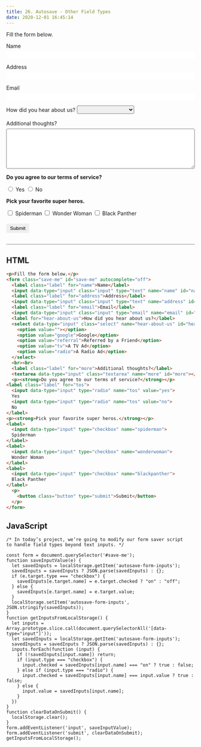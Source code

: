 ```yaml
---
title: 26. Autosave - Other Field Types
date: 2020-12-01 16:45:14
---
```


<div class="output-container">

  <style type="text/css">
    .label {
      display: block;
      margin-bottom: 6px;
    }

    .input {
      margin-bottom: 1em;
      width: 100%;
      border: none;
      border-radius: 3px;
      padding: 3px 4px;
      min-width: 100px;
      height: 20px;
    }

    .input:focus {
      outline: none;
      box-shadow: 0 0 3px 1px #8e45ff;
    }

    .checkbox:focus {
      outline: none;
      box-shadow: 0 0 3px 1px #8e45ff;
    }

    .button {
      border-color: white;
      outline: none;
      border: none;
      margin-top: 5px;
      padding: 5px 10px;
      border-radius: 3px;
      font-weight: 600px;
      cursor: pointer;
    }

    .button:focus {
      border: red;
      outline: none;
      box-shadow: 0 0 3px 1px #8e45ff;
    }

    .button:active {
      color: #8e45ff;
    }

    .textarea {
      border-radius: 3px;
      width: 100%;
      height: 8em;
    }

    .textarea:focus {
      outline: none;
      box-shadow: 0 0 3px 1px #8e45ff;
    }

    .select {
      border-radius: 3px;
      height: 22px;
      padding: 3px 4px;
    }
  </style>
  <p>Fill the form below.</p>
  <form class="save-me" id="save-me" autocomplete="off">
    <label class="label" for="name">Name</label>
    <input data-type="input" class="input" type="text" name="name" id="name" autocomplete="off">
    <label class="label" for="address">Address</label>
    <input data-type="input" class="input" type="text" name="address" id="address">
    <label class="label" for="email">Email</label>
    <input data-type="input" class="input" type="email" name="email" id="email">
    <label for="hear-about-us">How did you hear about us?</label>
	  <select data-type="input" class="select" name="hear-about-us" id="hear-about-us">
      <option value=""></option>
      <option value="google">Google</option>
      <option value="referral">Referred by a Friend</option>
      <option value="tv">A TV Ad</option>
      <option value="radio">A Radio Ad</option>
	  </select>
    <br><br>
    <label class="label" for="more">Additional thoughts?</label>
    <textarea data-type="input" class="textarea" name="more" id="more"></textarea>
    <p><strong>Do you agree to our terms of service?</strong></p>
	<label class="label" for="tos">
		<input data-type="input" type="radio" name="tos" value="yes">
		Yes
		<input data-type="input" type="radio" name="tos" value="no">
		No
	</label>
	<p><strong>Pick your favorite super heros.</strong></p>
	<label>
		<input data-type="input" type="checkbox" name="spiderman">
		Spiderman
	</label>
	<label>
		<input data-type="input" type="checkbox" name="wonderwoman">
		Wonder Woman
	</label>
	<label>
		<input data-type="input" type="checkbox" name="blackpanther">
		Black Panther
	</label>
    <p>
      <button class="button" type="submit">Submit</button>
    </p>
  </form>
  <script>
    const form = document.querySelector('#save-me');
    function saveInputValue(e) {
      let savedInputs = localStorage.getItem('autosave-form-inputs');
      savedInputs = savedInputs ? JSON.parse(savedInputs) : {};
      if (e.target.type === "checkbox") {
        savedInputs[e.target.name] = e.target.checked ? "on" : "off";
      } else {
        savedInputs[e.target.name] = e.target.value;
      }
      localStorage.setItem('autosave-form-inputs', JSON.stringify(savedInputs));
    }
    function getInputsFromLocalStorage() {
      let inputs = Array.prototype.slice.call(document.querySelectorAll('[data-type="input"]'));
      let savedInputs = localStorage.getItem('autosave-form-inputs');
      savedInputs = savedInputs ? JSON.parse(savedInputs) : {};
      inputs.forEach(function (input) {
        if (!savedInputs[input.name]) return;
        if (input.type === "checkbox") {
          input.checked = savedInputs[input.name] === "on" ? true : false;
        } else if (input.type === "radio") {
          input.checked = savedInputs[input.name] === input.value ? true : false;
        } else {
          input.value = savedInputs[input.name];
        }
      })
    }
    function clearDataOnSubmit() {
      localStorage.clear();
    }
    form.addEventListener('input', saveInputValue);
    form.addEventListener('submit', clearDataOnSubmit);
    getInputsFromLocalStorage();
  </script>

</div>

<div class="html-container" style="border-top: .5px solid grey; margin-top: 30px;">

## HTML

```HTML
<p>Fill the form below.</p>
<form class="save-me" id="save-me" autocomplete="off">
  <label class="label" for="name">Name</label>
  <input data-type="input" class="input" type="text" name="name" id="name" autocomplete="off">
  <label class="label" for="address">Address</label>
  <input data-type="input" class="input" type="text" name="address" id="address">
  <label class="label" for="email">Email</label>
  <input data-type="input" class="input" type="email" name="email" id="email">
  <label for="hear-about-us">How did you hear about us?</label>
  <select data-type="input" class="select" name="hear-about-us" id="hear-about-us">
    <option value=""></option>
    <option value="google">Google</option>
    <option value="referral">Referred by a Friend</option>
    <option value="tv">A TV Ad</option>
    <option value="radio">A Radio Ad</option>
  </select>
  <br><br>
  <label class="label" for="more">Additional thoughts?</label>
  <textarea data-type="input" class="textarea" name="more" id="more"></textarea>
  <p><strong>Do you agree to our terms of service?</strong></p>
<label class="label" for="tos">
  <input data-type="input" type="radio" name="tos" value="yes">
  Yes
  <input data-type="input" type="radio" name="tos" value="no">
  No
</label>
<p><strong>Pick your favorite super heros.</strong></p>
<label>
  <input data-type="input" type="checkbox" name="spiderman">
  Spiderman
</label>
<label>
  <input data-type="input" type="checkbox" name="wonderwoman">
  Wonder Woman
</label>
<label>
  <input data-type="input" type="checkbox" name="blackpanther">
  Black Panther
</label>
  <p>
    <button class="button" type="submit">Submit</button>
  </p>
</form>
```

</div>
<div class="js-container">

## JavaScript

```JS
/* In today’s project, we’re going to modify our form saver script
to handle field types beyond text inputs. */

const form = document.querySelector('#save-me');
function saveInputValue(e) {
  let savedInputs = localStorage.getItem('autosave-form-inputs');
  savedInputs = savedInputs ? JSON.parse(savedInputs) : {};
  if (e.target.type === "checkbox") {
    savedInputs[e.target.name] = e.target.checked ? "on" : "off";
  } else {
    savedInputs[e.target.name] = e.target.value;
  }
  localStorage.setItem('autosave-form-inputs', JSON.stringify(savedInputs));
}
function getInputsFromLocalStorage() {
  let inputs = Array.prototype.slice.call(document.querySelectorAll('[data-type="input"]'));
  let savedInputs = localStorage.getItem('autosave-form-inputs');
  savedInputs = savedInputs ? JSON.parse(savedInputs) : {};
  inputs.forEach(function (input) {
    if (!savedInputs[input.name]) return;
    if (input.type === "checkbox") {
      input.checked = savedInputs[input.name] === "on" ? true : false;
    } else if (input.type === "radio") {
      input.checked = savedInputs[input.name] === input.value ? true : false;
    } else {
      input.value = savedInputs[input.name];
    }
  })
}
function clearDataOnSubmit() {
  localStorage.clear();
}
form.addEventListener('input', saveInputValue);
form.addEventListener('submit', clearDataOnSubmit);
getInputsFromLocalStorage();
```

</div>
